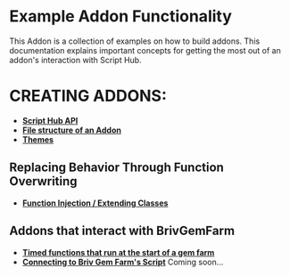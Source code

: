 # **Example Addon Functionality**
This Addon is a collection of examples on how to build addons. This documentation explains important concepts for getting the most out of an addon's interaction with Script Hub.

# **CREATING ADDONS:**  
* [**Script Hub API**](./API.md)
* [**File structure of an Addon**](./File_Structure.md)
* [**Themes**](./Themes.md)

## **Replacing Behavior Through Function Overwriting**
* [**Function Injection / Extending Classes**](./Injection.md)

## **Addons that interact with BrivGemFarm**  
  * [**Timed functions that run at the start of a gem farm**](./TimerScript.md)  
  * [**Connecting to Briv Gem Farm's Script**](./UsingCom.md) Coming soon...  

